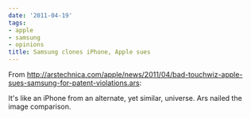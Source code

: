 ```yaml
---
date: '2011-04-19'
tags:
- apple
- samsung
- opinions
title: Samsung clones iPhone, Apple sues
---
```


From http://arstechnica.com/apple/news/2011/04/bad-touchwiz-apple-sues-samsung-for-patent-violations.ars:

It's like an iPhone from an alternate, yet similar, universe. Ars nailed the image comparison.
